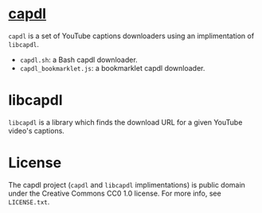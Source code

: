 # [capdl](https://github.com/IBPX/capdl)
`capdl` is a set of YouTube captions downloaders using an implimentation of `libcapdl`.

- `capdl.sh`: a Bash capdl downloader.
- `capdl_bookmarklet.js`: a bookmarklet capdl downloader.

# libcapdl
`libcapdl` is a library which finds the download URL for a given YouTube video's captions.

# License
The capdl project (`capdl` and `libcapdl` implimentations) is public domain under the Creative Commons CC0 1.0 license. For more info, see `LICENSE.txt`.
